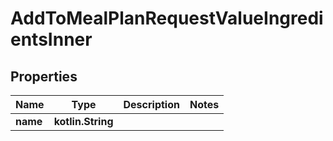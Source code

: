 
# AddToMealPlanRequestValueIngredientsInner

## Properties
| Name | Type | Description | Notes |
| ------------ | ------------- | ------------- | ------------- |
| **name** | **kotlin.String** |  |  |



